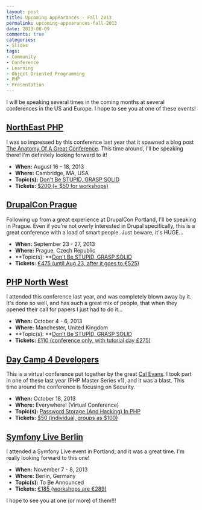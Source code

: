 ```yaml
---
layout: post
title: Upcoming Appearances - Fall 2013
permalink: upcoming-appearances-fall-2013
date: 2013-08-09
comments: true
categories:
- Slides
tags:
- Community
- Conference
- Learning
- Object Oriented Programming
- PHP
- Presentation
---
```


I will be speaking several times in the coming months at several conferences in the US and Europe. I hope to see you at one of these events!

<!--more-->
## [NorthEast PHP](http://www.northeastphp.org/)

I was so impressed by this conference last year that it spawned a blog post [The Anatomy Of A Great Conference](http://blog.ircmaxell.com/2012/08/the-anatomy-of-great-conference.html). This time around, I'll be speaking there! I'm definitely looking forward to it!

 * **When:** August 16 - 18, 2013
 * **Where:** Cambridge, MA, USA
 * **Topic(s):** [Don't Be STUPID, GRASP SOLID](http://www.northeastphp.org/talks/view/33/Don-t-Be-STUPID-Grasp-SOLID)
 * **Tickets:** [$200 (+ $50 for workshops)](http://www.northeastphp.org/pages/tickets)

## [DrupalCon Prague](https://prague2013.drupal.org/)


Following up from a great experience at DrupalCon Portland, I'll be speaking in Prague. Even if you're not overly interested in Drupal specifically, this is a great conference with a load of smart people. Just beware, it's HUGE...

 * **When:** September 23 - 27, 2013
 * **Where:** Prague, Czech Republic
 * **Topic(s): **[Don't Be STUPID, GRASP SOLID](https://prague2013.drupal.org/session/dont-be-stupid-grasp-solid)
 * **Tickets:** [€475 (until Aug 23, after it goes to €525)](https://prague2013.drupal.org/register)

## [PHP North West](http://conference.phpnw.org.uk/phpnw13/)

I attended this conference last year, and was completely blown away by it. It's done so well, and has such a great mix of people, that when they opened their call for papers I just had to do it...

 * **When:** October 4 - 6, 2013
 * **Where:** Manchester, United Kingdom
 * **Topic(s): **[Don't Be STUPID, GRASP SOLID](http://conference.phpnw.org.uk/phpnw13/schedule/anthony-ferrara/)
 * **Tickets:** [£110 (conference only, with tutorial day £275)](http://conference.phpnw.org.uk/phpnw13/tickets/)

## [Day Camp 4 Developers](http://daycamp4developers.com/)

This is a virtual conference put together by the great [Cal Evans](http://blog.calevans.com/). I took part in one of these last year (PHP Master Series v1), and it was a blast. This time around the conference is focusing on Security.

 * **When:** October 18, 2013
 * **Where:** Everywhere! (Virtual Conference)
 * **Topic(s):** [Password Storage (And Hacking) In PHP](http://daycamp4developers.com/)
 * **Tickets:** [$50 (individual, groups as $100)](http://daycamp4developers.com/)

## [Symfony Live Berlin](http://berlin2013.live.symfony.com/)

I attended a Symfony Live event in Portland, and it was a great time. I'm really looking forward to this one! 

 * **When:** November 7 - 8, 2013
 * **Where:** Berlin, Germany
 * **Topic(s):** To Be Announced
 * **Tickets:** [€185 (workshops are €289)](http://berlin2013.live.symfony.com/register.html)


I hope to see you at one (or more) of them!!!